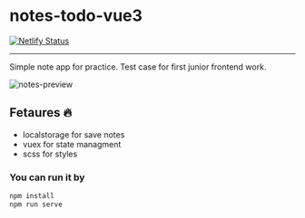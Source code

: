 # notes-todo-vue3

[![Netlify Status](https://api.netlify.com/api/v1/badges/742e7fc2-4127-4bf2-af9e-87225bbae9e7/deploy-status)](https://app.netlify.com/sites/neketli-notes-todo/deploys)

___

Simple note app for practice. Test case for first junior frontend work.

![notes-preview](https://user-images.githubusercontent.com/48692866/191764859-87582466-37da-4435-8474-8b2a7807eda3.gif)

## Fetaures :fire:

- localstorage for save notes
- vuex for state managment
- scss for styles

### You can run it by

```bash
npm install
npm run serve
```

